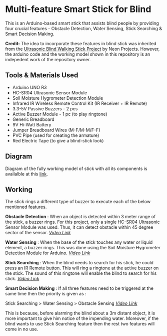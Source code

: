 # Multi-feature Smart Stick for Blind
This is an Arduino-based smart stick that assists blind people by providing four crucial features - Obstacle Detection, Water Sensing, Stick Searching & Smart Decision Making.  

**Credit:** The idea to incorporate these features in blind stick was inherited from the [Ultrasonic Blind Walking Stick Project](https://nevonprojects.com/ultrasonic-blind-walking-stick-project/) by Neon Projects. However, the arduino code and the working model shown in this repository is an indepedent work of the repository owner.

## Tools & Materials Used
* Arduino UNO R3
* HC-SR04 Ultrasonic Sensor Module
* Soil Moisture Hygrometer Detection Module
* Infrared IR Wireless Remote Control Kit (IR Receiver + IR Remote)
* 3.3-5V Passive Buzzers - 2 pcs
* Active Buzzer Module - 1 pc (to play ringtone)
* Generic Breadboard
* 9V Hi-Watt Battery
* Jumper Breadboard Wires (M-F/M-M/F-F)
* PVC Pipe (used for creating the armature)
* Red Electric Tape (to give a blind-stick look)

## Diagram
Diagram of the fully working model of stick with all its components is availalble at this [link]().
## Working 
The stick rings a different type of buzzer to execute each of the below mentioned features.

**Obstacle Detection** : When an object is detected within 3 meter range of the stick, a buzzer rings. For this project, only a single HC-SR04 Ultrasonic Sensor Module was used. Thus, it can detect obstacle within 45 degree sector of the sensor. [_Video Link_]()

**Water Sensing** :	When the base of the stick touches any water or liquid element, a buzzer rings. This was done using the Soil Moisture Hygrometer Detection Module for Arduino. [_Video Link_]()

**Stick Searching** : When the blind needs to search for his stick, he could press an IR Remote button. This will ring a ringtone at the active buzzer on the stick. The sound of this ringtone will enable the blind to search for his stick. [_Video Link_]()

**Smart Decision Making** : If all three features need to be triggered at the same time then the priority is given as : 

Stick Searching > Water Sensing > Obstacle Sensing [_Video Link_]()

This is because, before alarming the blind about a 3m distant object, it is more important to give him notice of the impending water. Moreover, if the blind wants to use Stick Searching feature then the rest two features will come in no use.

